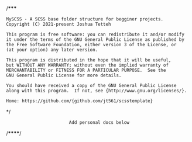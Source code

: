 /**************************************\*\*\***************************************

    MySCSS - A SCSS base folder structure for begginer projects.
    Copyright (C) 2021-present Joshua Tetteh

    This program is free software: you can redistribute it and/or modify
    it under the terms of the GNU General Public License as published by
    the Free Software Foundation, either version 3 of the License, or
    (at your option) any later version.

    This program is distributed in the hope that it will be useful,
    but WITHOUT ANY WARRANTY; without even the implied warranty of
    MERCHANTABILITY or FITNESS FOR A PARTICULAR PURPOSE.  See the
    GNU General Public License for more details.

    You should have received a copy of the GNU General Public License
    along with this program.  If not, see {http://www.gnu.org/licenses/}.

    Home: https://github.com/{github.com/jt561/scsstemplate}

\*/

                            Add personal docs below

/**************************************\*\*\*\***************************************/
